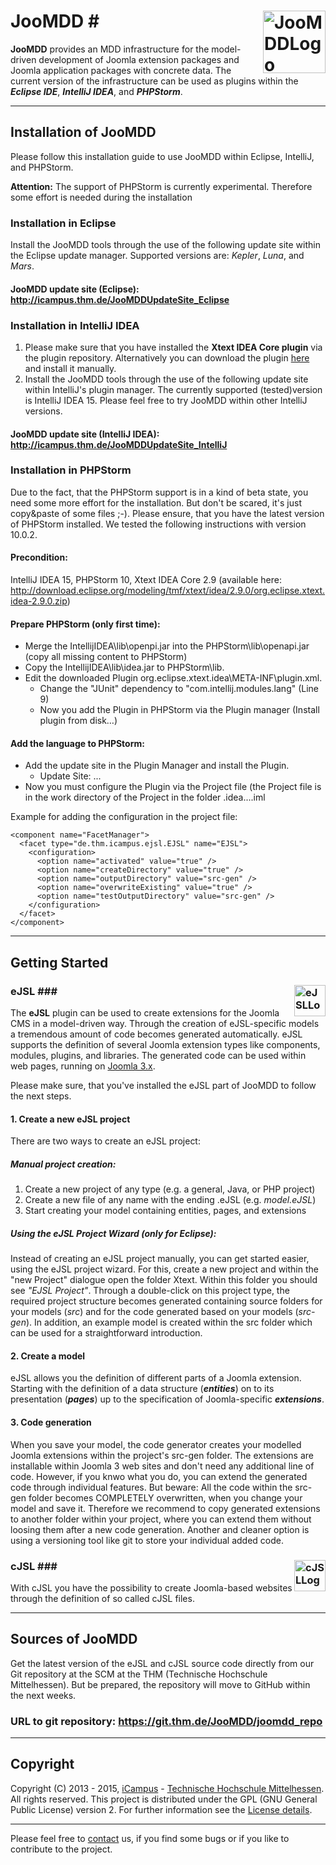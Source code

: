# JooMDD <img src="http://icampus.thm.de/images/JooMDD_Logo_transp.png" alt="JooMDDLogo" height="100" style="max-width:100%;float:right;">#

**JooMDD** provides an MDD infrastructure for the model-driven development of Joomla extension 
packages and Joomla application packages with concrete data. 
The current version of the infrastructure can be used as plugins within the ***Eclipse IDE***, 
***IntelliJ IDEA***, and ***PHPStorm***.

***
## Installation of JooMDD ##
Please follow this installation guide to use JooMDD within Eclipse, IntelliJ, and PHPStorm. 

**Attention:** The support of PHPStorm is currently experimental. Therefore some effort is needed during the installation
### Installation in Eclipse ###
Install the JooMDD tools through the use of the following update site within the Eclipse update manager. Supported versions are:
*Kepler*, *Luna*, and *Mars*.

#### JooMDD update site (Eclipse): <http://icampus.thm.de/JooMDDUpdateSite_Eclipse> ####
### Installation in IntelliJ IDEA ###
1. Please make sure that you have installed the **Xtext IDEA Core plugin** via the plugin repository. Alternatively you can download 
the plugin [here](http://download.eclipse.org/modeling/tmf/xtext/idea/2.9.1/org.eclipse.xtext.idea-2.9.1.zip) and install it manually.
2. Install the JooMDD tools through the use of the following update site within IntelliJ's plugin manager. The currently supported 
(tested)version is IntelliJ IDEA 15. Please feel free to try JooMDD within other IntelliJ versions.

#### JooMDD update site (IntelliJ IDEA): <http://icampus.thm.de/JooMDDUpdateSite_IntelliJ> ####

### Installation in PHPStorm ###
Due to the fact, that the PHPStorm support is in a kind of beta state, you need some more effort for the installation. But don't 
be scared, it's just copy&paste of some files ;-). Please ensure, that you have the latest version of PHPStorm installed. We tested 
the following instructions with version 10.0.2.
#### Precondition: ####
IntelliJ IDEA 15, PHPStorm 10, Xtext IDEA Core 2.9 (available here: 
<http://download.eclipse.org/modeling/tmf/xtext/idea/2.9.0/org.eclipse.xtext.idea-2.9.0.zip>)
#### Prepare PHPStorm (only first time): ###
*	Merge the IntellijIDEA\lib\openpi.jar into the PHPStorm\lib\openapi.jar (copy all missing 
content to PHPStorm)
*	Copy the IntellijIDEA\lib\idea.jar to PHPStorm\lib\.
*	Edit the downloaded Plugin org.eclipse.xtext.idea\META-INF\plugin.xml. 
    * Change the "JUnit" dependency to "com.intellij.modules.lang" (Line 9)
    * Now you add the Plugin in PHPStorm via the Plugin manager (Install plugin from disk…)

#### Add the language to PHPStorm: ####
*	Add the update site in the Plugin Manager and install the Plugin.
    * 	Update Site: ...
*	Now you must configure the Plugin via the Project file (the Project file is in the work 
directory of the Project in the folder .idea\....iml

Example for adding the configuration in the project file:

    <component name="FacetManager">
      <facet type="de.thm.icampus.ejsl.EJSL" name="EJSL">
        <configuration>
          <option name="activated" value="true" />
          <option name="createDirectory" value="true" />
          <option name="outputDirectory" value="src-gen" />
          <option name="overwriteExisting" value="true" />
          <option name="testOutputDirectory" value="src-gen" />
        </configuration>
      </facet>
    </component>

***
## Getting Started ##
### eJSL <img src="http://icampus.thm.de/images/eJSL_Logo_trans.png" alt="eJSLLogo" height="50" style="max-width:100%;float:right;">###
The **eJSL** plugin can be used to create extensions for the Joomla CMS in a model-driven way. 
Through the creation of eJSL-specific models a tremendous amount of code becomes generated automatically. 
eJSL supports the definition of several Joomla extension types like components, modules, plugins, and 
libraries. The generated code can be used within web pages, running on [Joomla 3.x](https://www.joomla.org/3). 

Please make sure, that you've installed the eJSL part of JooMDD to follow the next steps.
#### 1. Create a new eJSL project ####
There are two ways to create an eJSL project:

##### Manual project creation: #####
1. Create a new project of any type (e.g. a general, Java, or PHP project)
2. Create a new file of any name with the ending .eJSL (e.g. *model.eJSL*)
3. Start creating your model containing entities, pages, and extensions

##### Using the eJSL Project Wizard (only for Eclipse): #####
Instead of creating an eJSL project manually, you can get started easier, using the eJSL project wizard. 
For this, create a new project and within the "new Project" dialogue open the folder Xtext. Within this 
folder you should see *"EJSL Project"*. Through a double-click on this project type, the required project 
structure becomes generated containing source folders for your models (*src*) and for the code generated 
based on your models (*src-gen*). In addition, an example model is created within the src folder which 
can be used for a straightforward introduction.

#### 2. Create a model ####
eJSL allows you the definition of different parts of a Joomla extension. Starting with the definition 
of a data structure (***entities***) on to its presentation (***pages***) up to the specification of 
Joomla-specific ***extensions***.

#### 3. Code generation ####
When you save your model, the code generator creates your modelled Joomla extensions within the project's 
src-gen folder. The extensions are installable within Joomla 3 web sites and don't need any additional 
line of code. However, if you knwo what you do, you can extend the generated code through individual features. 
But beware: All the code within the src-gen folder becomes COMPLETELY overwritten, when you change your model 
and save it. Therefore we recommend to copy generated extensions to another folder within your project, where 
you can extend them without loosing them after a new code generation. Another and cleaner option is using a 
versioning tool like git to store your individual added code.

### cJSL <img src="http://icampus.thm.de/images/cJSL_Logo_trans.png" alt="cJSLLogo" height="50" style="max-width:100%;float:right;">###
With cJSL you have the possibility to create Joomla-based websites through the definition of so called cJSL files.
***
## Sources of JooMDD ##
Get the latest version of the eJSL and cJSL source code directly from our Git repository at the SCM at the 
THM (Technische Hochschule Mittelhessen). But be prepared, the repository will move to GitHub within the next weeks.

### URL to git repository: <https://git.thm.de/JooMDD/joomdd_repo> ###
***
## Copyright ##
Copyright (C) 2013 - 2015, [iCampus](http://icampus.thm.de) - [Technische Hochschule Mittelhessen](http://www.thm.de). 
All rights reserved.
This project is distributed under the GPL (GNU General Public License) version 2. For further information see 
the [License details](https://git.thm.de/JooMDD/joomdd_repo/blob/master/LICENSE).

***
Please feel free to [contact](icampu@lists.thm.de) us, if you find some bugs or if you like to contribute to the project.